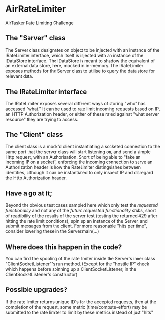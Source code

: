 # AirRateLimiter
AirTasker Rate Limiting Challenge
## The "Server" class
The Server class designates on object to be injected with an instance of the IRateLimiter interface, which itself is injected with an instance of the IDataStore interface. The IDataStore is meant to shadow the equivalent of an external data store, here, mocked in in-memory. The IRateLimiter exposes methods for the Server class to utilise to query the data store for relevant data.
## The IRateLimiter interface
The IRateLimiter exposes several different ways of storing "who" has accessed "what." It can be used to rate limit incoming requests based on IP, an HTTP Authorization header, or either of these rated against "what server resource" they are trying to access.
## The "Client" class
The client class is a mock'd client instantiating a socketed connection to the same port that the server class will start listening on, and send a simple Http request, with an Authorisation. Short of being able to "fake an incoming IP on a socket", enforcing the incoming connection to serve an Authorization header is how the RateLimiter distinguishes between identities, although it can be instantiated to only inspect IP and disregard the Http Authorization header.
## Have a go at it;
Beyond the obvious test cases sampled here which only test the *requested functionality* and not any of the *future requested functionality stubs*, short of readibility of the results of the server test (testing the returned 429 after hitting the rate limit conditions), spin up an instance of the Server, and submit messages from the client. For more reasonable "hits per time", consider lowering these in the Server.main(...)
## Where does this happen in the code?
You can find the spooling of the rate limiter inside the Server's inner class "ClientSocketListener"'s run method. (Except for the "hostile IP" check which happens before spinning up a ClientSocketListener, in the ClientSocketListener's constructor)
## Possible upgrades?
If the rate limiter returns unique ID's for the accepted requests, then at the completion of the request, some metric (time/compute-effort) may be submitted to the rate limiter to limit by these metrics instead of just "hits"
